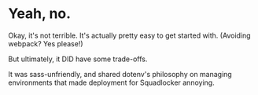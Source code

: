 # Yeah, no.

Okay, it's not terrible. It's actually pretty easy to get started with.
(Avoiding webpack? Yes please!)

But ultimately, it DID have some trade-offs.

It was sass-unfriendly, and shared dotenv's philosophy on managing environments
that made deployment for Squadlocker annoying.
